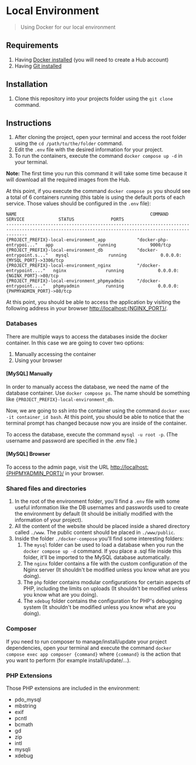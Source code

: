 # Local Environment
> Using Docker for our local environment

## Requirements

1. Having [Docker installed](https://www.docker.com/products/docker-desktop) (you will need to create a Hub account)
2. Having [Git installed](https://git-scm.com/downloads)

## Installation

1. Clone this repository into your projects folder using the `git clone` command.

## Instructions

1. After cloning the project, open your terminal and access the root folder using the `cd /path/to/the/folder` command.
2. Edit the `.env` file with the desired information for your project.
3. To run the containers, execute the command `docker compose up -d` in your terminal.

**Note:** The first time you run this command it will take some time because it will download all the required images from the Hub.

At this point, if you execute the command `docker compose ps` you should see a total of 6 containers running (this table is using the default ports of each service. Those values should be configured in the `.env` file):

```
NAME                                                   COMMAND                  SERVICE             STATUS              PORTS
----------------------------------------------------------------------------------------------------------------------------------------------------
{PROJECT_PREFIX}-local-environment_app            "docker-php-entrypoi..."   app                 running             9000/tcp
{PROJECT_PREFIX}-local-environment_db             "docker-entrypoint.s..."   mysql               running             0.0.0.0:{MYSQL_PORT}->3306/tcp
{PROJECT_PREFIX}-local-environment_nginx          "/docker-entrypoint...."   nginx               running             0.0.0.0:{NGINX_PORT}->80/tcp
{PROJECT_PREFIX}-local-environment_phpmyadmin     "/docker-entrypoint...."   phpmyadmin          running             0.0.0.0:{PHPMYADMIN_PORT}->80/tcp
```

At this point, you should be able to access the application by visiting the following address in your browser [http://localhost:{NGINX_PORT}/](http://localhost:8080/).

### Databases

There are multiple ways to access the databases inside the docker container. In this case we are going to cover two options:

1. Manually accessing the container
2. Using your browser

#### [MySQL] Manually

In order to manually access the database, we need the name of the database container. Use `docker compose ps`. The name should be something like `{PROJECT_PREFIX}-local-environment_db`.

Now, we are going to ssh into the container using the command `docker exec -it container_id bash`. At this point, you should be able to notice that the terminal prompt has changed because now you are inside of the container.

To access the database, execute the command `mysql -u root -p`. (The username and password are specified in the .env file.)

#### [MySQL] Browser

To access to the admin page, visit the URL [http://localhost:{PHPMYADMIN_PORT}/](http://localhost:8081/) in your browser.

### Shared files and directories

1. In the root of the environment folder, you'll find a `.env` file with some useful information like the DB usernames and passwords used to create the environment by default (It should be initially modified with the information of your project).
2. All the content of the website should be placed inside a shared directory called `./www`. The public content should be placed in `./www/public`.
3. Inside the folder `./docker-compose` you'll find some interesting folders:
   1. The `mysql` folder can be used to load a database when you run the `docker compose up -d` command. If you place a .sql file inside this folder, it'll be imported to the MySQL database automatically.
   2. The `nginx` folder contains a file with the custom configuration of the Nginx server (It shouldn't be modified unless you know what are you doing).
   3. The `php` folder contains modular configurations for certain aspects of PHP, including the limits on uploads (It shouldn't be modified unless you know what are you doing).
   4. The `xdebug` folder contains the configuration for PHP's debugging system (It shouldn't be modified unless you know what are you doing).

### Composer

If you need to run composer to manage/install/update your project dependencies, open your terminal and execute the command `docker compose exec app composer {command}` where `{command}` is the action that you want to perform (for example install/update/...).

### PHP Extensions

Those PHP extensions are included in the environment:

   - pdo_mysql
   - mbstring
   - exif
   - pcntl
   - bcmath
   - gd
   - zip
   - intl
   - mysqli
   - xdebug
